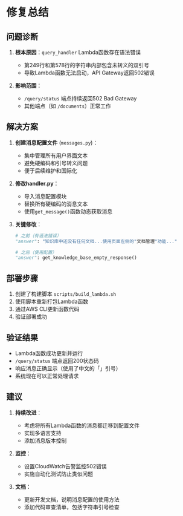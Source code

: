 # 修复总结

## 问题诊断

1. **根本原因**：`query_handler` Lambda函数存在语法错误
   - 第249行和第578行的字符串内部包含未转义的双引号
   - 导致Lambda函数无法启动，API Gateway返回502错误

2. **影响范围**：
   - `/query/status` 端点持续返回502 Bad Gateway
   - 其他端点（如 `/documents`）正常工作

## 解决方案

1. **创建消息配置文件** (`messages.py`)：
   - 集中管理所有用户界面文本
   - 避免硬编码和引号转义问题
   - 便于后续维护和国际化

2. **修改handler.py**：
   - 导入消息配置模块
   - 替换所有硬编码的消息文本
   - 使用`get_message()`函数动态获取消息

3. **关键修改**：
   ```python
   # 之前（有语法错误）
   "answer": "知识库中还没有任何文档...使用页面左侧的"文档管理"功能..."
   
   # 之后（使用配置）
   "answer": get_knowledge_base_empty_response()
   ```

## 部署步骤

1. 创建了构建脚本 `scripts/build_lambda.sh`
2. 使用脚本重新打包Lambda函数
3. 通过AWS CLI更新函数代码
4. 验证部署成功

## 验证结果

- Lambda函数成功更新并运行
- `/query/status` 端点返回200状态码
- 响应消息正确显示（使用了中文的「」引号）
- 系统现在可以正常处理请求

## 建议

1. **持续改进**：
   - 考虑将所有Lambda函数的消息都迁移到配置文件
   - 实现多语言支持
   - 添加消息版本控制

2. **监控**：
   - 设置CloudWatch告警监控502错误
   - 实施自动化测试防止类似问题

3. **文档**：
   - 更新开发文档，说明消息配置的使用方法
   - 添加代码审查清单，包括字符串引号检查